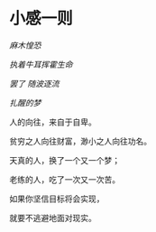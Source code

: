 # 小感一则

<em>麻木惶恐</em>

<em>执着牛耳挥霍生命</em>

<em>罢了 随波逐流</em>

<em>扎醒的梦</em>

人的向往，来自于自卑。

贫穷之人向往财富，渺小之人向往功名。

天真的人，换了一个又一个梦；

老练的人，吃了一次又一次苦。

如果你坚信目标将会实现，

就要不逃避地面对现实。
